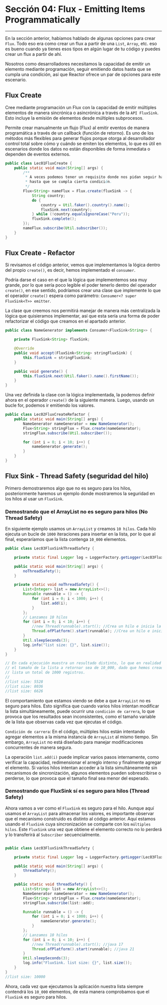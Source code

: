 # Sección 04: Flux - Emitting Items Programmatically

---

En la sección anterior, habíamos hablado de algunas opciones para crear `Flux`. Todo eso era como crear un flux a partir
de una `List`, `Array`, etc. eso es bueno cuando ya tienes esos tipos en algún lugar de tu código y puedes crear un
flux a partir de ahí.

Nosotros como desarrolladores necesitamos la capacidad de emitir un elemento mediante programación, seguir emitiendo
datos hasta que se cumpla una condición, así que Reactor ofrece un par de opciones para este escenario.

## Flux Create

Cree mediante programación un Flux con la capacidad de emitir múltiples elementos de manera sincrónica o asincrónica a
través de la `API FluxSink`. Esto incluye la emisión de elementos desde múltiples subprocesos.

Permite crear manualmente un flujo (Flux) al emitir eventos de manera programática a través de un callback (función de
retorno). Es uno de los métodos más flexibles para generar flujos porque otorga al desarrollador control total sobre
cómo y cuándo se emiten los elementos, lo que es útil en escenarios donde los datos no están disponibles de forma
inmediata o dependen de eventos externos.

````java
public class Lec01FluxCreate {
    public static void main(String[] args) {
        /**
         * A veces podemos tener un requisito donde nos pidan seguir haciendo algo
         * hasta que se cumpla cierta condición.
         */
        Flux<String> nameFlux = Flux.create(fluxSink -> {
            String country;
            do {
                country = Util.faker().country().name();
                fluxSink.next(country);
            } while (!country.equalsIgnoreCase("Peru"));
            fluxSink.complete();
        });
        nameFlux.subscribe(Util.subscriber());
    }
}
````

## Flux Create - Refactor

Si revisamos el código anterior, vemos que implementamos la lógica dentro del propio `create()`, es decir, hemos
implementado el `consumer`.

Podría darse el caso en el que la lógica que implementemos sea muy grande, por lo que sería poco legible el poder
tenerlo dentro del operador `create()`, en ese sentido, podríamos crear una clase que implemente lo que el operador
`create()` espera como parámetro: `Consumer<? super FluxSink<T>> emitter`.

La clase que creemos nos permitirá manejar de manera más centralizada la lógica que quisieramos implementar, así que
esta sería una forma de poder refactorizar el código que creamos en el apartado anterior.

````java
public class NameGenerator implements Consumer<FluxSink<String>> {

    private FluxSink<String> fluxSink;

    @Override
    public void accept(FluxSink<String> stringFluxSink) {
        this.fluxSink = stringFluxSink;
    }

    public void generate() {
        this.fluxSink.next(Util.faker().name().firstName());
    }
}
````

Una vez definida la clase con la lógica implementada, la podemos definir ahora en el operador `create()` de la
siguiente manera. Luego, usando un bucle for, podemos ir emitiendo los valores.

````java
public class Lec02FluxCreateRefactor {
    public static void main(String[] args) {
        NameGenerator nameGenerator = new NameGenerator();
        Flux<String> stringFlux = Flux.create(nameGenerator);
        stringFlux.subscribe(Util.subscriber());

        for (int i = 0; i < 10; i++) {
            nameGenerator.generate();
        }
    }
}
````

## Flux Sink - Thread Safety (seguridad del hilo)

Primero demostraremos algo que no es seguro para los hilos, posteriormente haremos un ejemplo donde mostraremos la
seguridad en los hilos al usar un `FluxSink`.

### Demostrando que el ArrayList no es seguro para hilos (No Thread Safety)

En siguiente ejemplo usamos un `ArrayList` y creamos `10 hilos`. Cada hilo ejecuta un bucle de `1000` iteraciones
para insertar en la lista, por lo que al final, esperaríamos que la lista contenga `10_000` elementos.

````java
public class Lec03FluxSinkThreadSafety {

    private static final Logger log = LoggerFactory.getLogger(Lec03FluxSinkThreadSafety.class);

    public static void main(String[] args) {
        noThreadSafety();
    }

    private static void noThreadSafety() {
        List<Integer> list = new ArrayList<>();
        Runnable runnable = () -> {
            for (int i = 0; i < 1000; i++) {
                list.add(i);
            }
        };
        // Lanzamos 10 hilos
        for (int i = 0; i < 10; i++) {
            //new Thread(runnable).start(); //Crea un hilo e inicia la ejecución en java 17
            Thread.ofPlatform().start(runnable); //Crea un hilo e inicia la ejecución en java +19
        }
        Util.sleepSeconds(3);
        log.info("list size: {}", list.size());
    }
}

// En cada ejecución muestra un resultado distinto, lo que en realidad deberíamos esperar es que
// el tamaño de la lista a retornar sea de 10_000, dado que hemos creado 10 hilos y cada hilo agrega a la
// lista un total de 1000 registros.
//
//list size: 5528
//list size: 8036
//list size: 6626
````

El comportamiento que estamos viendo se debe a que `ArrayList` no es seguro para hilos. Esto significa que cuando
varios hilos intentan modificar la lista simultáneamente, puede ocurrir una `condición de carrera`, lo que provoca
que los resultados sean inconsistentes, como el tamaño variable de la lista que observas cada vez que ejecutas el
código.

`Condición de carrera`: En el código, múltiples hilos están intentando agregar elementos a la misma instancia de
`ArrayList` al mismo tiempo. Sin embargo, `ArrayList` no está diseñado para manejar modificaciones concurrentes de
manera segura.

La operación `list.add(i)` puede implicar varios pasos internamente, como verificar la capacidad, redimensionar el
arreglo interno y finalmente agregar el elemento. Si varios hilos intentan acceder a la lista simultáneamente sin
mecanismos de sincronización, algunos elementos pueden sobrescribirse o perderse, lo que provoca que el tamaño final
sea menor del esperado.

### Demostrando que FluxSink sí es seguro para hilos (Thread Safety)

Ahora vamos a ver como el `FluxSink` es seguro para el hilo. Aunque aquí usamos el `ArrayList` para almacenar
los valores, es importante observar que el mecanismo construido es distinto al código anterior. Aquí estamos usando
el `FluxSink` cuya sincronización se comparte con los `múltiples hilos`. Este `FluxSink` una vez que obtiene el
elemento correcto no lo perderá y lo transferirá al `Subscriber` secuencialmente.

````java

public class Lec03FluxSinkThreadSafety {

    private static final Logger log = LoggerFactory.getLogger(Lec03FluxSinkThreadSafety.class);

    public static void main(String[] args) {
        threadSafety();
    }

    public static void threadSafety() {
        List<String> list = new ArrayList<>();
        NameGenerator nameGenerator = new NameGenerator();
        Flux<String> stringFlux = Flux.create(nameGenerator);
        stringFlux.subscribe(list::add);

        Runnable runnable = () -> {
            for (int i = 0; i < 1000; i++) {
                nameGenerator.generate();
            }
        };
        // Lanzamos 10 hilos
        for (int i = 0; i < 10; i++) {
            //new Thread(runnable).start(); //java 17
            Thread.ofPlatform().start(runnable); //java 21
        }
        Util.sleepSeconds(3);
        log.info("FluxSink. list size: {}", list.size());
    }
}
//list size: 10000
````

Ahora, cada vez que ejecutamos la aplicación nuestra lista siempre contendrá los `10_000` elementos, de esta manera
comprobamos que el `FluxSink` es seguro para hilos.

